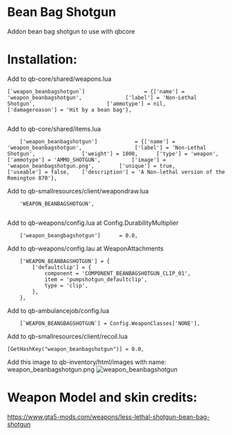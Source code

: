 # Bean Bag Shotgun
Addon bean bag shotgun to use with qbcore

# Installation:
Add to qb-core/shared/weapons.lua

```
[`weapon_beanbagshotgun`]					= {['name'] = 'weapon_beanbagshotgun',				['label'] = 'Non-Lethal Shotgun',						['ammotype'] = nil,						['damagereason'] = 'Hit by a bean bag'},
  
```

Add to qb-core/shared/items.lua

```
	['weapon_beanbagshotgun'] 			 = {['name'] = 'weapon_beanbagshotgun', 		 	  	['label'] = 'Non-Lethal Shotgun', 			    ['weight'] = 1000, 		['type'] = 'weapon', 	['ammotype'] = 'AMMO_SHOTGUN',			['image'] = 'weapon_beanbagshotgun.png', 		['unique'] = true, 		['useable'] = false, 	['description'] = 'A Non-lethal version of the Remington 870'},
```

Add to qb-smallresources/client/weapondraw.lua

```
	'WEAPON_BEANBAGSHOTGUN',
  
```

Add to qb-weapons/config.lua at Config.DurabilityMultiplier

```
    ['weapon_beangbagshotgun'] 		= 0.0,
```

Add to qb-weapons/config.lau at WeaponAttachments

```
    ['WEAPON_BEANBAGSHOTGUN'] = {
        ['defaultclip'] = {
            component = 'COMPONENT_BEANBAGSHOTGUN_CLIP_01',
            item = 'pumpshotgun_defaultclip',
            type = 'clip',
        },
    },
```

Add to qb-ambulancejob/config.lua

```
    [`WEAPON_BEANGBAGSHOTGUN`] = Config.WeaponClasses['NONE'],
```

Add to qb-smallresources/client/recoil.lua

```
[GetHashKey("weapon_beanbagshotgun")] = 0.0,
```

Add this image to qb-inventory/html/images with name: weapon_beanbagshotgun.png
![weapon_beanbagshotgun](https://cdn.discordapp.com/attachments/1001927439850684456/1015844092237844522/My_project-1_1.png)

# Weapon Model and skin credits:
https://www.gta5-mods.com/weapons/less-lethal-shotgun-bean-bag-shotgun

